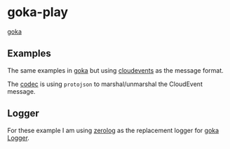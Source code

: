 # goka-play

[goka](https://github.com/lovoo/goka)

## Examples

The same examples in [goka](https://github.com/lovoo/goka/tree/master/examples) but using  [cloudevents](https://github.com/cloudevents/sdk-go/tree/main/binding/format/protobuf/v2/pb)  as the message format.  

The [codec](./internal/codec/cloud-events.go) is using ```protojson``` to marshal/unmarshal the CloudEvent message.  

## Logger

For these example I am using [zerolog](https://github.com/rs/zerolog) as the replacement logger for [goka Logger](./internal/logger/goka-zerolog-logger.go).  
